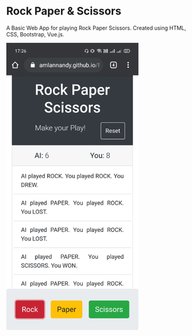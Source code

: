 # Rock Paper & Scissors
A Basic Web App for playing Rock Paper Scissors. Created using HTML, CSS, Bootstrap, Vue.js.

<img src="https://github.com/amlannandy/RockPaperScissors/blob/master/screenshot.jpg" width="350px" alt="">
